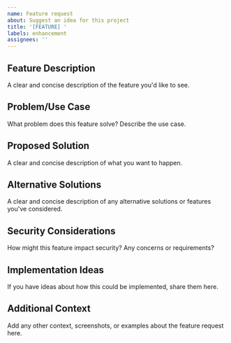 ```yaml
---
name: Feature request
about: Suggest an idea for this project
title: '[FEATURE] '
labels: enhancement
assignees: ''
---
```


## Feature Description
A clear and concise description of the feature you'd like to see.

## Problem/Use Case
What problem does this feature solve? Describe the use case.

## Proposed Solution
A clear and concise description of what you want to happen.

## Alternative Solutions
A clear and concise description of any alternative solutions or features you've considered.

## Security Considerations
How might this feature impact security? Any concerns or requirements?

## Implementation Ideas
If you have ideas about how this could be implemented, share them here.

## Additional Context
Add any other context, screenshots, or examples about the feature request here.